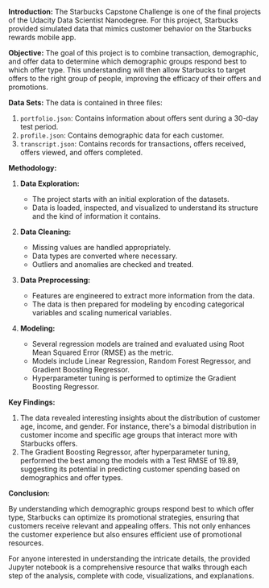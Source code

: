 **Introduction:**
The Starbucks Capstone Challenge is one of the final projects of the Udacity Data Scientist Nanodegree. For this project, Starbucks provided simulated data that mimics customer behavior on the Starbucks rewards mobile app.

**Objective:**
The goal of this project is to combine transaction, demographic, and offer data to determine which demographic groups respond best to which offer type. This understanding will then allow Starbucks to target offers to the right group of people, improving the efficacy of their offers and promotions.

**Data Sets:**
The data is contained in three files:

1. `portfolio.json`: Contains information about offers sent during a 30-day test period.
2. `profile.json`: Contains demographic data for each customer.
3. `transcript.json`: Contains records for transactions, offers received, offers viewed, and offers completed.

**Methodology:**

1. **Data Exploration:**
   - The project starts with an initial exploration of the datasets.
   - Data is loaded, inspected, and visualized to understand its structure and the kind of information it contains.

2. **Data Cleaning:**
   - Missing values are handled appropriately.
   - Data types are converted where necessary.
   - Outliers and anomalies are checked and treated.

3. **Data Preprocessing:**
   - Features are engineered to extract more information from the data.
   - The data is then prepared for modeling by encoding categorical variables and scaling numerical variables.

4. **Modeling:**
   - Several regression models are trained and evaluated using Root Mean Squared Error (RMSE) as the metric.
   - Models include Linear Regression, Random Forest Regressor, and Gradient Boosting Regressor.
   - Hyperparameter tuning is performed to optimize the Gradient Boosting Regressor.

**Key Findings:**

1. The data revealed interesting insights about the distribution of customer age, income, and gender. For instance, there's a bimodal distribution in customer income and specific age groups that interact more with Starbucks offers.
2. The Gradient Boosting Regressor, after hyperparameter tuning, performed the best among the models with a Test RMSE of 19.89, suggesting its potential in predicting customer spending based on demographics and offer types.

**Conclusion:**

By understanding which demographic groups respond best to which offer type, Starbucks can optimize its promotional strategies, ensuring that customers receive relevant and appealing offers. This not only enhances the customer experience but also ensures efficient use of promotional resources.

For anyone interested in understanding the intricate details, the provided Jupyter notebook is a comprehensive resource that walks through each step of the analysis, complete with code, visualizations, and explanations.
